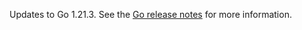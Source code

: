 Updates to Go 1.21.3. See the [Go release notes](https://go.dev/doc/devel/release#go1.21.minor) for more information.
